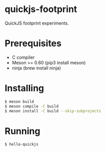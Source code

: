 # quickjs-footprint

QuickJS footprint experiments.

# Prerequisites

- C compiler
- Meson >= 0.60 (pip3 install meson)
- ninja (brew install ninja)

# Installing

```sh
$ meson build
$ meson compile -C build
$ meson install -C build --skip-subprojects
```

# Running

```sh
$ hello-quickjs
```
